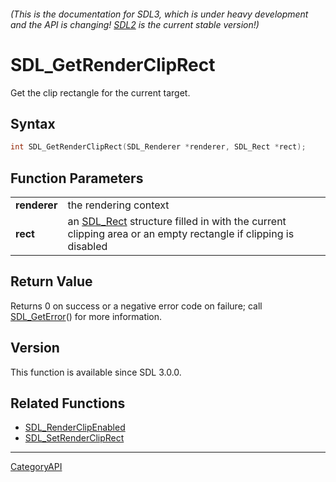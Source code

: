 ###### (This is the documentation for SDL3, which is under heavy development and the API is changing! [SDL2](https://wiki.libsdl.org/SDL2/) is the current stable version!)
# SDL_GetRenderClipRect

Get the clip rectangle for the current target.

## Syntax

```c
int SDL_GetRenderClipRect(SDL_Renderer *renderer, SDL_Rect *rect);

```

## Function Parameters

|                  |                                                                                                                          |
| ---------------- | ------------------------------------------------------------------------------------------------------------------------ |
| **renderer**     | the rendering context                                                                                                    |
| **rect**         | an [SDL_Rect](SDL_Rect) structure filled in with the current clipping area or an empty rectangle if clipping is disabled |

## Return Value

Returns 0 on success or a negative error code on failure; call
[SDL_GetError](SDL_GetError)() for more information.

## Version

This function is available since SDL 3.0.0.

## Related Functions

* [SDL_RenderClipEnabled](SDL_RenderClipEnabled)
* [SDL_SetRenderClipRect](SDL_SetRenderClipRect)

----
[CategoryAPI](CategoryAPI)

